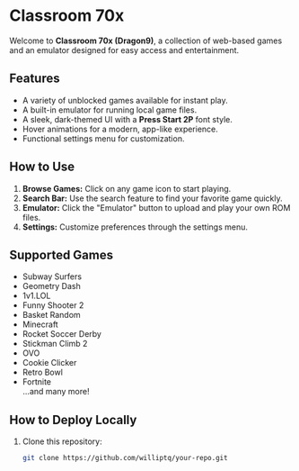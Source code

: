 # Classroom 70x  

Welcome to **Classroom 70x (Dragon9)**, a collection of web-based games and an emulator designed for easy access and entertainment.  

## Features  
- A variety of unblocked games available for instant play.  
- A built-in emulator for running local game files.  
- A sleek, dark-themed UI with a **Press Start 2P** font style.  
- Hover animations for a modern, app-like experience.  
- Functional settings menu for customization.  

## How to Use  
1. **Browse Games:** Click on any game icon to start playing.  
2. **Search Bar:** Use the search feature to find your favorite game quickly.  
3. **Emulator:** Click the "Emulator" button to upload and play your own ROM files.  
4. **Settings:** Customize preferences through the settings menu.  

## Supported Games  
- Subway Surfers  
- Geometry Dash  
- 1v1.LOL  
- Funny Shooter 2  
- Basket Random  
- Minecraft  
- Rocket Soccer Derby  
- Stickman Climb 2  
- OVO  
- Cookie Clicker  
- Retro Bowl  
- Fortnite  
...and many more!  

## How to Deploy Locally  
1. Clone this repository:  
   ```sh
   git clone https://github.com/williptq/your-repo.git
